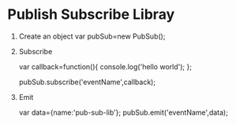 Publish Subscribe Libray
======================================================
1. Create an object
    var pubSub=new PubSub();
2. Subscribe

    var callback=function(){
        console.log('hello world');
    };
    
    pubSub.subscribe('eventName',callback);

3. Emit

    var data={name:'pub-sub-lib'};
    pubSub.emit('eventName',data);
